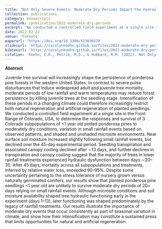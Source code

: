 ```yaml
---
title: "Not Only Severe Events: Moderate Dry Periods Impact the Hydraulic Functioning and Survival of Planted Ponderosa Pine Seedlings"
collection: publications
category: manuscripts
permalink: /publication/2022-moderate-dry-periods
excerpt: 'We conducted a controlled field experiment at a single site in the Front Range of Colorado, USA, to determine the responses and survival of 3 Colorado subpopulations of <1 year old potted ponderosa pines to moderately dry conditions, variation in small rainfall events based on observed patterns, and shaded and unshaded microsite environments.'
date: 2022-02-23
venue: 'Forests'
paperurl: 'https://doi.org/10.3390/f13030370'
slidesurl: 'https://carolynkoehn.github.io/files/2022-moderate-dry-periods.pdf'
bibtexurl: 'https://carolynkoehn.github.io/files/2022-moderate-dry-periods.bib'
citation: 'Koehn, C.R., Petrie, M.D., & Hubbard, R.M. (2022). Not Only Severe Events: Moderate Dry Periods Impact the Hydraulic Functioning and Survival of Planted Ponderosa Pine Seedlings. <i>Forests</i>, 13, 370.'
---
```


**Abstract**

Juvenile tree survival will increasingly shape the persistence of ponderosa pine forests in the western United States. In contrast to severe pulse disturbances that induce widespread adult and juvenile tree mortality, moderate periods of low rainfall and warm temperatures may reduce forest persistence by killing juvenile trees at the seedling stage. Intensification of these periods in a changing climate could therefore increasingly restrict both natural regeneration and artificial regeneration of planted seedlings. We conducted a controlled field experiment at a single site in the Front Range of Colorado, USA, to determine the responses and survival of 3 Colorado subpopulations of <1 year old potted ponderosa pines to moderately dry conditions, variation in small rainfall events based on observed patterns, and shaded and unshaded microsite environments. Near surface soil moisture increased slightly following small rainfall events, but declined over the 45-day experimental period. Seedling transpiration and associated canopy cooling declined after ∼13 days, and further declines in transpiration and canopy cooling suggest that the majority of trees in lower rainfall treatments experienced hydraulic dysfunction between days ∼20–30. After 45 days, mortality across all subpopulations and treatments, inferred by relative water loss, exceeded 90–95%. Despite some uncertainty pertaining to the stress tolerance of nursery grown versus naturally germinated conifers, our results show that planted ponderosa pine seedlings <1 year old are unlikely to survive moderate dry periods of 20+ days relying on small rainfall events. Although microsite conditions and soil moisture availability shaped tree hydraulic functioning early in the experiment (days 1–13), later functioning was shaped predominately by the legacy of rainfall treatments. Our results illustrate the importance of moderate dry events that occur consistently as part of seasonal variation in climate, and show how their intensification may constitute a sustained press that limits opportunities for natural and artificial regeneration.
